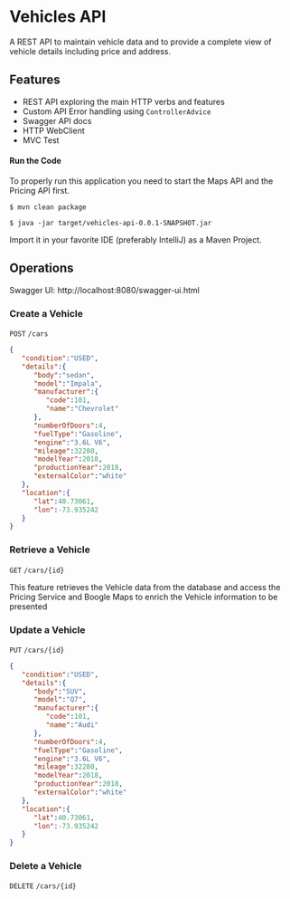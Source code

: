 # Vehicles API

A REST API to maintain vehicle data and to provide a complete
view of vehicle details including price and address.

## Features

- REST API exploring the main HTTP verbs and features
- Custom API Error handling using `ControllerAdvice`
- Swagger API docs
- HTTP WebClient
- MVC Test

#### Run the Code

To properly run this application you need to start the Maps API and
the Pricing API first.


```
$ mvn clean package
```

```
$ java -jar target/vehicles-api-0.0.1-SNAPSHOT.jar
```

Import it in your favorite IDE (preferably IntelliJ) as a Maven Project.

## Operations

Swagger UI: http://localhost:8080/swagger-ui.html

### Create a Vehicle

`POST` `/cars`
```json
{
   "condition":"USED",
   "details":{
      "body":"sedan",
      "model":"Impala",
      "manufacturer":{
         "code":101,
         "name":"Chevrolet"
      },
      "numberOfDoors":4,
      "fuelType":"Gasoline",
      "engine":"3.6L V6",
      "mileage":32280,
      "modelYear":2018,
      "productionYear":2018,
      "externalColor":"white"
   },
   "location":{
      "lat":40.73061,
      "lon":-73.935242
   }
}
```

### Retrieve a Vehicle

`GET` `/cars/{id}`

This feature retrieves the Vehicle data from the database
and access the Pricing Service and Boogle Maps to enrich 
the Vehicle information to be presented

### Update a Vehicle

`PUT` `/cars/{id}`

```json
{
   "condition":"USED",
   "details":{
      "body":"SUV",
      "model":"Q7",
      "manufacturer":{
         "code":101,
         "name":"Audi"
      },
      "numberOfDoors":4,
      "fuelType":"Gasoline",
      "engine":"3.6L V6",
      "mileage":32280,
      "modelYear":2018,
      "productionYear":2018,
      "externalColor":"white"
   },
   "location":{
      "lat":40.73061,
      "lon":-73.935242
   }
}
```

### Delete a Vehicle

`DELETE` `/cars/{id}`
